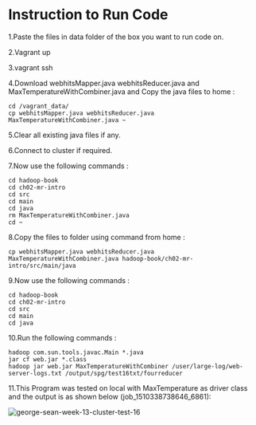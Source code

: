 # Instruction to Run Code

1.Paste the files in data folder of the box you want to run code on.

2.Vagrant up

3.vagrant ssh

4.Download webhitsMapper.java webhitsReducer.java and MaxTemperatureWithCombiner.java and Copy the java files to home :

	cd /vagrant_data/
	cp webhitsMapper.java webhitsReducer.java MaxTemperatureWithCombiner.java ~

5.Clear all existing java files if any.

6.Connect to cluster if required.

7.Now use the following commands :

	cd hadoop-book
	cd ch02-mr-intro
	cd src
	cd main
	cd java
	rm MaxTemperatureWithCombiner.java
  	cd ~

8.Copy the files to folder using command from home :

	cp webhitsMapper.java webhitsReducer.java MaxTemperatureWithCombiner.java hadoop-book/ch02-mr-intro/src/main/java

9.Now use the following commands :

	cd hadoop-book
	cd ch02-mr-intro
	cd src
	cd main
	cd java

10.Run the following commands :

	hadoop com.sun.tools.javac.Main *.java
	jar cf web.jar *.class
	hadoop jar web.jar MaxTemperatureWithCombiner /user/large-log/web-server-logs.txt /output/spg/test16txt/fourreducer

11.This Program was tested on local with MaxTemperature as driver class and the output is as shown below (job_1510338738646_6861):

![george-sean-week-13-cluster-test-16](https://user-images.githubusercontent.com/31294255/33759039-6c1a6c90-dbc6-11e7-8d57-3ce18cf12072.PNG)	    


